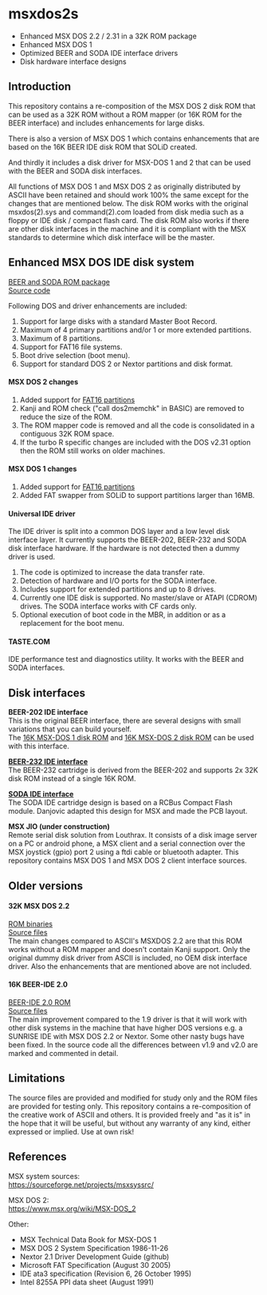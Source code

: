 # msxdos2s
- Enhanced MSX DOS 2.2 / 2.31 in a 32K ROM package
- Enhanced MSX DOS 1
- Optimized BEER and SODA IDE interface drivers
- Disk hardware interface designs

## Introduction
This repository contains a re-composition of the MSX DOS 2 disk ROM that can be used as a 32K ROM without a ROM mapper (or 16K ROM for the BEER interface) and includes enhancements for large disks. 

There is also a version of MSX DOS 1 which contains enhancements that are based on the 16K BEER IDE disk ROM that SOLiD created.

And thirdly it includes a disk driver for MSX-DOS 1 and 2 that can be used with the BEER and SODA disk interfaces.

All functions of MSX DOS 1 and MSX DOS 2 as originally distributed by ASCII have been retained and should work 100% the same except for the changes that are mentioned below.
The disk ROM works with the original msxdos(2).sys and command(2).com loaded from disk media such as a floppy or IDE disk / compact flash card. 
The disk ROM also works if there are other disk interfaces in the machine and it is compliant with the MSX standards to determine which disk interface will be the master.

## Enhanced MSX DOS IDE disk system

[BEER and SODA ROM package](https://github.com/b3rendsh/msxdos2s/blob/main/rom/beer_and_soda.zip)  
[Source code](dev-32k/)  

Following DOS and driver enhancements are included:
1. Support for large disks with a standard Master Boot Record.
2. Maximum of 4 primary partitions and/or 1 or more extended partitions.
3. Maximum of 8 partitions.
4. Support for FAT16 file systems.
5. Boot drive selection (boot menu).
6. Support for standard DOS 2 or Nextor partitions and disk format.

#### MSX DOS 2 changes
1. Added support for [FAT16 partitions](docs/FAT16%20partitions.txt)
2. Kanji and ROM check ("call dos2memchk" in BASIC) are removed to reduce the size of the ROM.
3. The ROM mapper code is removed and all the code is consolidated in a contiguous 32K ROM space.
4. If the turbo R specific changes are included with the DOS v2.31 option then the ROM still works on older machines.

#### MSX DOS 1 changes
1. Added support for [FAT16 partitions](docs/FAT16%20partitions.txt)
2. Added FAT swapper from SOLiD to support partitions larger than 16MB.

#### Universal IDE driver
The IDE driver is split into a common DOS layer and a low level disk interface layer. It currently supports the BEER-202, BEER-232 and SODA disk interface hardware. If the hardware is not detected then a dummy driver is used.
1. The code is optimized to increase the data transfer rate.
2. Detection of hardware and I/O ports for the SODA interface.
3. Includes support for extended partitions and up to 8 drives.
4. Currently one IDE disk is supported. No master/slave or ATAPI (CDROM) drives. The SODA interface works with CF cards only.
5. Optional execution of boot code in the MBR, in addition or as a replacement for the boot menu.

#### TASTE.COM
IDE performance test and diagnostics utility. It works with the BEER and SODA interfaces.

## Disk interfaces 
**BEER-202 IDE interface**  
This is the original BEER interface, there are several designs with small variations that you can build yourself.  
The [16K MSX-DOS 1 disk ROM](rom/) and [16K MSX-DOS 2 disk ROM](dev-16k/) can be used with this interface.  
  
[**BEER-232 IDE interface**](hardware/beer-232/)  
The BEER-232 cartridge is derived from the BEER-202 and supports 2x 32K disk ROM  instead of a  single 16K ROM.
  
[**SODA IDE interface**](https://github.com/Danjovic/Soda-IDE)  
The SODA IDE cartridge design is based on a RCBus Compact Flash module. Danjovic adapted this design for MSX and made the PCB layout.  
  
**MSX JIO (under construction)**  
Remote serial disk solution from Louthrax. It consists of a disk image server on a PC or android phone, a MSX client and a serial connection over the MSX joystick (gpio) port 2 using a ftdi cable or bluetooth adapter. This repository contains MSX DOS 1 and MSX DOS 2 client interface sources.

## Older versions

#### 32K MSX DOS 2.2
[ROM binaries](rom/)  
[Source files](mod-32k/)  
The main changes compared to ASCII's MSXDOS 2.2 are that this ROM works without a ROM mapper and doesn't contain Kanji support. Only the original dummy disk driver from ASCII is included, no OEM disk interface driver. Also the enhancements that are mentioned above are not included. 

#### 16K BEER-IDE 2.0
[BEER-IDE 2.0 ROM](https://github.com/b3rendsh/msxdos2s/blob/main/rom/BEER20_DISK.ROM)  
[Source files](mod-beer20/)  
The main improvement compared to the 1.9 driver is that it will work with other disk systems in the machine that have higher DOS versions e.g. a SUNRISE IDE with MSX DOS 2.2 or Nextor. Some other nasty bugs have been fixed. In the source code all the differences between v1.9 and v2.0 are marked and commented in detail.

## Limitations
The source files are provided and modified for study only and the ROM files are provided for testing only. This repository contains a re-composition of the creative work of ASCII and others. It is provided freely and "as it is" in the hope that it will be useful, but without any warranty of any kind, either expressed or implied. Use at own risk!  

## References
MSX system sources:  
https://sourceforge.net/projects/msxsyssrc/  
  
MSX DOS 2:  
https://www.msx.org/wiki/MSX-DOS_2  

Other:
- MSX Technical Data Book for MSX-DOS 1
- MSX DOS 2 System Specification 1986-11-26
- Nextor 2.1 Driver Development Guide (github)
- Microsoft FAT Specification (August 30 2005)
- IDE ata3 specification (Revision 6, 26 October 1995)
- Intel 8255A PPI data sheet (August 1991)


